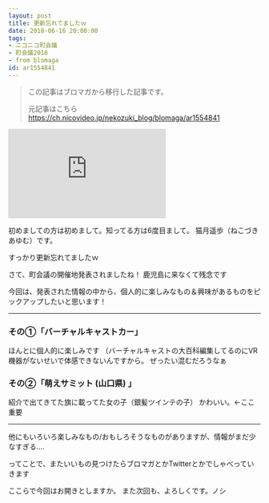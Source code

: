 ```yaml
---
layout: post
title: 更新忘れてましたｗ
date: 2018-06-16 20:00:00
tags: 
- ニコニコ町会議
- 町会議2018
- from blomaga
id: ar1554841
---
```

> この記事はブロマガから移行した記事です。
>
> 元記事はこちら
> https://ch.nicovideo.jp/nekozuki_blog/blomaga/ar1554841

<iframe width="312" height="176" src="https://live.nicovideo.jp/embed/lv313315017" scrolling="no" style="border:solid 1px #d0d0d0; background-color: #f6f6f6;" frameborder="0"><a href="https://live.nicovideo.jp/watch/lv313315017">ニコニコ町会議全国ツアー2018特番～開催地＆企画内容発表～</a></iframe>

初めましての方は初めまして。知ってる方は6度目まして。
猫月遥歩（ねこづきあゆむ）です。

<!-- more -->

すっかり更新忘れてましたｗ

さて、町会議の開催地発表されましたね！
鹿児島に来なくて残念です

今回は、発表された情報の中から、個人的に楽しみなもの＆興味があるものをピックアップしたいと思います！

---

### その①「バーチャルキャストカー」
ほんとに個人的に楽しみです
（バーチャルキャストの大百科編集してるのにVR機器がないせいで体感できないんですから。
ぜったい混むだろうなぁ

### その②「萌えサミット (山口県) 」
紹介で出てきてた旗に載ってた女の子（銀髪ツインテの子） かわいい。←ここ重要

---

他にもいろいろ楽しみなもの/おもしろそうなものがありますが、情報がまだ少なすぎる....

ってことで、またいいもの見つけたらブロマガとかTwitterとかでしゃべっていきます

ここらで今回はお開きとしますか。
また次回も、よろしくです。ノシ